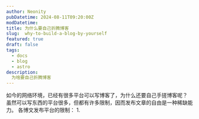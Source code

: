 ```yaml
---
author: Neonity
pubDatetime: 2024-08-11T09:20:00Z
modDatetime: 
title: 为什么要自己折腾博客
slug:  why-to-build-a-blog-by-yourself
featured: true
draft: false
tags:
  - docs
  - blog
  - astro
description:
  为啥要自己折腾博客
---
```

如今的网络环境，已经有很多平台可以写博客了，为什么还要自己手搓博客呢？
虽然可以写东西的平台很多，但都有许多限制，因而发布文章的自由是一种稀缺能力。
各博文发布平台的限制：
1. 